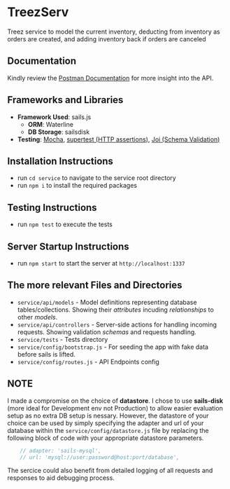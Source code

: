 # TreezServ

Treez service to model the current inventory, deducting from inventory as orders are created, and adding inventory back if orders are canceled

## Documentation
Kindly review the [Postman Documentation](https://documenter.getpostman.com/view/5377031/SWTK2syr?version=latest) for more insight into the API.

## Frameworks and Libraries
- **Framework Used**: sails.js
  - **ORM**: Waterline
  - **DB Storage**: sailsdisk
- **Testing**: [Mocha](https://mochajs.org/), [supertest (HTTP assertions)](https://github.com/visionmedia/supertest), [Joi (Schema Validation)](https://hapi.dev/family/joi/)  

## Installation Instructions
- run <code>cd service</code> to navigate to the service root directory
- run <code>npm i</code> to install the required packages

## Testing Instructions
- run <code>npm test</code> to execute the tests

## Server Startup Instructions
- run <code>npm start</code> to start the server at <code>http://localhost:1337</code>

## The more relevant Files and Directories
- <code>service/api/models</code> - Model definitions representing database tables/collections. Showing their *attributes* incuding *relationships* to other *models*.
- <code>service/api/controllers</code> - Server-side actions for handling incoming requests. Showing validation *schemas* and requests handling.
- <code>service/tests</code> - Tests directory
- <code>service/config/bootstrap.js</code> - For seeding the app with fake data before sails is lifted.
- <code>service/config/routes.js</code> - API Endpoints config


## NOTE
I made a compromise on the choice of **datastore**. I chose to use **sails-disk** (more ideal for Development env not Production) to allow easier evaluation setup as no extra DB setup is nessary. However, the datastore of your choice can be used by simply specifying the adapter and url of your database within the <code>service/config/datastore.js</code> file by replacing the following block of code with your appropriate datastore parameters.    
```javascript
    // adapter: 'sails-mysql',
    // url: 'mysql://user:password@host:port/database',
```

The sercice could also benefit from detailed logging of all requests and responses to aid debugging process.

